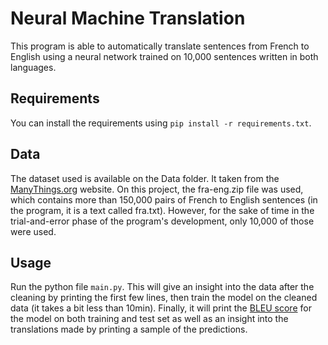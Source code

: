 # Neural Machine Translation
This program is able to automatically translate sentences from French to English using a neural network trained on 10,000 sentences written in both languages. 

## Requirements
You can install the requirements using `pip install -r requirements.txt`.

## Data
The dataset used is available on the Data folder. It taken from the [ManyThings.org](http://www.manythings.org/anki/) website. On this project, the fra-eng.zip file was used, which contains more than 150,000 pairs of French to English sentences (in the program, it is a text called fra.txt). However, for the sake of time in the trial-and-error phase of the program's development, only 10,000 of those were used.

## Usage
Run the python file `main.py`.
This will give an insight into the data after the cleaning by printing the first few lines, then train the model on the cleaned data (it takes a bit less than 10min). Finally, it will print the [BLEU score](https://en.wikipedia.org/wiki/BLEU) for the model on both training and test set as well as an insight into the translations made by printing a sample of the predictions. 

